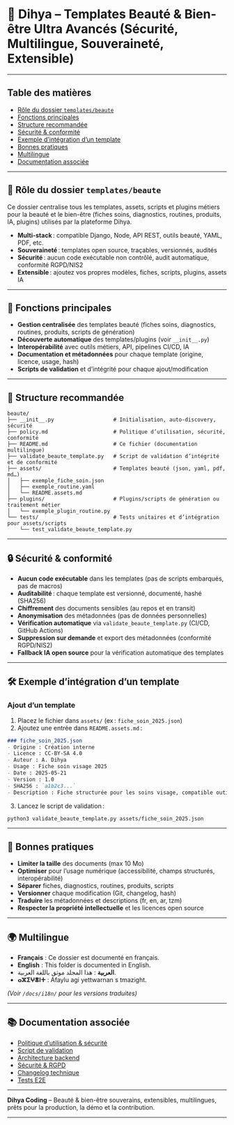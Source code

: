 # 💄 Dihya – Templates Beauté & Bien-être Ultra Avancés (Sécurité, Multilingue, Souveraineté, Extensible)

---

## Table des matières

- [Rôle du dossier `templates/beaute`](#rôle-du-dossier-templatesbeaute)
- [Fonctions principales](#fonctions-principales)
- [Structure recommandée](#structure-recommandée)
- [Sécurité & conformité](#sécurité--conformité)
- [Exemple d’intégration d’un template](#exemple-dintégration-dun-template)
- [Bonnes pratiques](#bonnes-pratiques)
- [Multilingue](#multilingue)
- [Documentation associée](#documentation-associée)

---

## 💄 Rôle du dossier `templates/beaute`

Ce dossier centralise tous les templates, assets, scripts et plugins métiers pour la beauté et le bien-être (fiches soins, diagnostics, routines, produits, IA, plugins) utilisés par la plateforme Dihya.

- **Multi-stack** : compatible Django, Node, API REST, outils beauté, YAML, PDF, etc.
- **Souveraineté** : templates open source, traçables, versionnés, audités
- **Sécurité** : aucun code exécutable non contrôlé, audit automatique, conformité RGPD/NIS2
- **Extensible** : ajoutez vos propres modèles, fiches, scripts, plugins, assets IA

---

## 🧠 Fonctions principales

- **Gestion centralisée** des templates beauté (fiches soins, diagnostics, routines, produits, scripts de génération)
- **Découverte automatique** des templates/plugins (voir `__init__.py`)
- **Interopérabilité** avec outils métiers, API, pipelines CI/CD, IA
- **Documentation et métadonnées** pour chaque template (origine, licence, usage, hash)
- **Scripts de validation** et d’intégrité pour chaque ajout/modification

---

## 📁 Structure recommandée

```
beaute/
├── __init__.py                   # Initialisation, auto-discovery, sécurité
├── policy.md                     # Politique d’utilisation, sécurité, conformité
├── README.md                     # Ce fichier (documentation multilingue)
├── validate_beaute_template.py   # Script de validation d’intégrité et de conformité
├── assets/                       # Templates beauté (json, yaml, pdf, md…)
│   ├── exemple_fiche_soin.json
│   ├── exemple_routine.yaml
│   └── README.assets.md
├── plugins/                      # Plugins/scripts de génération ou traitement métier
│   └── exemple_plugin_routine.py
└── tests/                        # Tests unitaires et d’intégration pour assets/scripts
    └── test_validate_beaute_template.py
```

---

## 🔒 Sécurité & conformité

- **Aucun code exécutable** dans les templates (pas de scripts embarqués, pas de macros)
- **Auditabilité** : chaque template est versionné, documenté, hashé (SHA256)
- **Chiffrement** des documents sensibles (au repos et en transit)
- **Anonymisation** des métadonnées (pas de données personnelles)
- **Vérification automatique** via `validate_beaute_template.py` (CI/CD, GitHub Actions)
- **Suppression sur demande** et export des métadonnées (conformité RGPD/NIS2)
- **Fallback IA open source** pour la vérification automatique des templates

---

## 🛠️ Exemple d’intégration d’un template

### Ajout d’un template

1. Placez le fichier dans `assets/` (ex : `fiche_soin_2025.json`)
2. Ajoutez une entrée dans `README.assets.md` :

```markdown
### fiche_soin_2025.json
- Origine : Création interne
- Licence : CC-BY-SA 4.0
- Auteur : A. Dihya
- Usage : Fiche soin visage 2025
- Date : 2025-05-21
- Version : 1.0
- SHA256 : `a1b2c3...`
- Description : Fiche structurée pour les soins visage, compatible outils beauté et IA.
```

3. Lancez le script de validation :

```bash
python3 validate_beaute_template.py assets/fiche_soin_2025.json
```

---

## 📝 Bonnes pratiques

- **Limiter la taille** des documents (max 10 Mo)
- **Optimiser** pour l’usage numérique (accessibilité, champs structurés, interopérabilité)
- **Séparer** fiches, diagnostics, routines, produits, scripts
- **Versionner** chaque modification (Git, changelog, hash)
- **Traduire** les métadonnées et descriptions (fr, en, ar, tzm)
- **Respecter la propriété intellectuelle** et les licences open source

---

## 🌍 Multilingue

- **Français** : Ce dossier est documenté en français.
- **English** : This folder is documented in English.
- **العربية** : هذا المجلد موثق باللغة العربية.
- **ⴰⵣⵉⵖⴻⵏⵜ** : Afaylu agi yettwarnan s tmazight.

*(Voir `/docs/i18n/` pour les versions traduites)*

---

## 📚 Documentation associée

- [Politique d’utilisation & sécurité](./policy.md)
- [Script de validation](./validate_beaute_template.py)
- [Architecture backend](../../../../docs/architecture.md)
- [Sécurité & RGPD](../../../../SECURITY.md)
- [Changelog technique](../../../../TECHNICAL_CHANGELOG.md)
- [Tests E2E](../../../../E2E_TESTS_GUIDE.md)

---

**Dihya Coding** – Beauté & bien-être souverains, extensibles, multilingues, prêts pour la production, la démo et la contribution.

---
